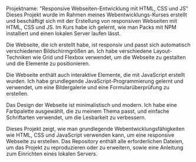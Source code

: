 Projektname: "Responsive Webseiten-Entwicklung mit HTML, CSS und JS"
Dieses Projekt wurde im Rahmen meines Webentwicklungs-Kurses erstellt und beschäftigt sich mit der Erstellung von responsiven Webseiten mit HTML, CSS und JS. Im Kurs habe ich gelernt, wie man Packs mit NPM installiert und einen lokalen Server laufen lässt.

Die Webseite, die ich erstellt habe, ist responsiv und passt sich automatisch verschiedenen Bildschirmgrößen an. Ich habe verschiedene Layout-Techniken wie Grid und Flexbox verwendet, um die Webseite zu gestalten und die Elemente zu positionieren.

Die Webseite enthält auch interaktive Elemente, die mit JavaScript erstellt wurden. Ich habe grundlegende JavaScript-Programmierung gelernt und verwendet, um eine Bildergalerie und eine Formularüberprüfung zu erstellen.

Das Design der Webseite ist minimalistisch und modern. Ich habe eine Farbpalette ausgewählt, die zu meinem Thema passt, und einfache Schriftarten verwendet, um die Lesbarkeit zu verbessern.

Dieses Projekt zeigt, wie man grundlegende Webentwicklungsfähigkeiten wie HTML, CSS und JavaScript verwenden kann, um eine responsive Webseite zu erstellen. Das Repository enthält alle erforderlichen Dateien, um das Projekt zu reproduzieren oder zu erweitern, sowie eine Anleitung zum Einrichten eines lokalen Servers.
